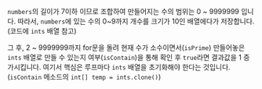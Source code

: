 `numbers`의 길이가 7이하 이므로 조합하여 만들어지는 수의 범위는 0 ~ 9999999 입니다. 따라서, `numbers`에 있는 수의 0~9까지 개수를 크기가 10인 배열에다가 저장합니다. (코드에 `ints` 배열 참고)  

그 후, 2 ~ 9999999까지 for문을 돌려 현재 수가 소수이면서(`isPrime`) 만들어놓은 `ints` 배열로 만들 수 있는지 여부(`isContain`)을 통해 확인 후 `true`라면 결과값을 1 증가시킵니다. 여기서 핵심은 루프마다 `ints` 배열을 초기화해야 한다는 것입니다.(`isContain` 메소드의 `int[] temp = ints.clone()`)

